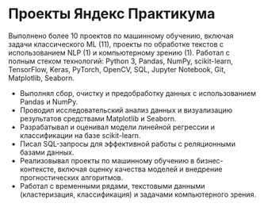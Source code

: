 # Проекты Яндекс Практикума

Выполнено более 10 проектов по машинному обучению, включая задачи классического ML (11), проекты по обработке текстов с использованием NLP (1) и компьютерному зрению (1). Работал с полным стеком технологий: Python 3, Pandas, NumPy, scikit-learn, TensorFlow, Keras, PyTorch, OpenCV, SQL, Jupyter Notebook, Git, Matplotlib, Seaborn.

- Выполнял сбор, очистку и предобработку данных с использованием Pandas и NumPy.
- Проводил исследовательский анализ данных и визуализацию результатов средствами Matplotlib и Seaborn.
- Разрабатывал и оценивал модели линейной регрессии и классификации на базе scikit-learn.
- Писал SQL-запросы для эффективной работы с реляционными базами данных.
- Реализовывал проекты по машинному обучению в бизнес-контексте, включая оценку качества моделей и внедрение прогностических алгоритмов.
- Работал с временными рядами, текстовыми данными (кластеризация, классификация) и задачами компьютерного зрения.
